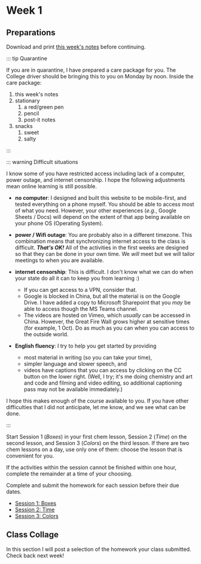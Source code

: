 # Week 1

## Preparations

Download and print [this week's notes](/resources/worksheets/Y1-week1-notes.pdf) before continuing.

<Foldable>

::: tip Quarantine

If you are in quarantine, I have prepared a care package for you.  The College driver should be bringing this to you on Monday by noon.  Inside the care package:
  1. this week's notes
  2. stationary
     1. a red/green pen
     2. pencil
     3. post-it notes
  3. snacks
     1. sweet
     2. salty

:::

</Foldable>

<Foldable>

::: warning Difficult situations

I know some of you have restricted access including lack of a computer, power outage, and internet censorship.  I hope the following adjustments mean online learning is still possible.

* **no computer**: I designed and built this website to be mobile-first, and tested everything on a phone myself.  You should be able to access most of what you need.  However, your other experiences (*e.g.*, Google Sheets / Docs) will depend on the extent of that app being available on your phone OS (Operating System).

* **power / Wifi outage**: You are probably also in a different timezone.  This combination means that synchronizing internet access to the class is difficult.  ***That's OK!***  All of the activities in the first weeks are designed so that they can be done in your own time.  We *will* meet but we will tailor meetings to when you are available.

* **internet censorship**: This is difficult.  I don't know what we can do when your state do all it can to keep you from learning :)  
  * If you can get access to a VPN, consider that. 
  * Google is blocked in China, but all the material is on the Google Drive.  I have added a copy to Microsoft Sharepoint that you *may* be able to access though the MS Teams channel.  
  * The videos are hosted on Vimeo, which *usually* can be accessed in China. However, the Great Fire Wall grows higher at sensitive times (for example, 1 Oct).  Do as much as you can when you can access to the outside world.

* **English fluency**: I try to help you get started by providing
  * most material in writing (so you can take your time), 
  * simpler language and slower speech, and
  * videos have captions that you can access by clicking on the CC button on the lower right.  (Well, I try; it's me doing chemistry and art and code and filming and video editing, so additional captioning pass may not be available immediately.)

I hope this makes enough of the course available to you.  If you have other difficulties that I did not anticipate, let me know, and we see what can be done.

:::

</Foldable>

Start Session 1 (*Boxes*) in your first chem lesson, Session 2 (*Time*) on the second lesson, and Session 3 (*Colors*) on the third lesson.  If there are two chem lessons on a day, use only one of them: choose the lesson that is convenient for you.

If the activities within the session cannot be finished within one hour, complete the remainder at a time of your choosing.

Complete and submit the homework for each session before their due dates.

* [Session 1: Boxes](./Session1)
* [Session 2: Time](./Session2)
* [Session 3: Colors](./Session3)

## Class Collage

In this section I will post a selection of the homework your class submitted.  Check back next week!